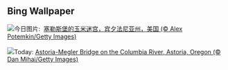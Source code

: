 ## Bing Wallpaper
![](https://www.bing.com/th?id=OHR.PoconosMaze_ZH-CN4696904367_UHD.jpg&w=1000)今日图片: &nbsp;[塞勒斯堡的玉米迷宫，宾夕法尼亚州，美国 (© Alex Potemkin/Getty Images)](https://www.bing.com/th?id=OHR.PoconosMaze_ZH-CN4696904367_UHD.jpg)
<br><br/>
![](https://www.bing.com/th?id=OHR.AstoriaBridge_EN-US9518437970_UHD.jpg&w=1000)Today: [Astoria-Megler Bridge on the Columbia River, Astoria, Oregon (© Dan Mihai/Getty Images)](https://www.bing.com/th?id=OHR.AstoriaBridge_EN-US9518437970_UHD.jpg)
<br><br/>
